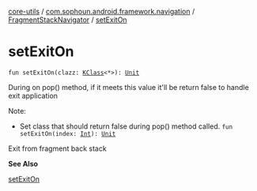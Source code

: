 [core-utils](../../index.md) / [com.sophoun.android.framework.navigation](../index.md) / [FragmentStackNavigator](index.md) / [setExitOn](./set-exit-on.md)

# setExitOn

`fun setExitOn(clazz: `[`KClass`](https://kotlinlang.org/api/latest/jvm/stdlib/kotlin.reflect/-k-class/index.html)`<*>): `[`Unit`](https://kotlinlang.org/api/latest/jvm/stdlib/kotlin/-unit/index.html)

During on pop() method, if it meets this value it'll be
return false to handle exit application

Note:

* Set class that should return false during pop() method called.
`fun setExitOn(index: `[`Int`](https://kotlinlang.org/api/latest/jvm/stdlib/kotlin/-int/index.html)`): `[`Unit`](https://kotlinlang.org/api/latest/jvm/stdlib/kotlin/-unit/index.html)

Exit from fragment back stack

**See Also**

[setExitOn](./set-exit-on.md)

